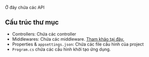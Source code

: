 ﻿Ở đây chứa các API

## Cấu trúc thư mục
- Controllers: Chứa các controller
- Middlewares: Chứa các middleware. [Tham khảo tại đây.](https://learn.microsoft.com/en-us/aspnet/core/fundamentals/middleware/?view=aspnetcore-8.0)
- Properties & `appsettings.json`: Chứa các file cấu hình của project
- `Program.cs` chứa các cấu hình khởi tạo ứng dụng.